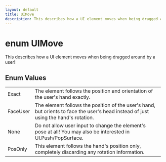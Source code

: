 ```yaml
---
layout: default
title: UIMove
description: This describes how a UI element moves when being dragged around by a user!
---
```

# enum UIMove

This describes how a UI element moves when being dragged
around by a user!




## Enum Values

|  |  |
|--|--|
|Exact|The element follows the position and orientation of the user's hand exactly.|
|FaceUser|The element follows the position of the user's hand, but orients to face the user's head instead of just using the hand's rotation.|
|None|Do not allow user input to change the element's pose at all! You may also be interested in UI.Push/PopSurface.|
|PosOnly|This element follows the hand's position only, completely discarding any rotation information.|


